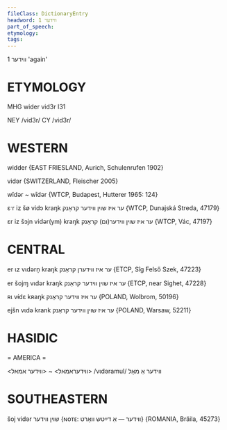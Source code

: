 ```yaml
---
fileClass: DictionaryEntry
headword: ווידער 1
part_of_speech: 
etymology: 
tags: 
---
```

ווידער 1
'again'

ETYMOLOGY
===========
MHG wider
vid3r
I31

NEY /vid3r/
CY /vid3r/

WESTERN
========

widder {EAST FRIESLAND, Aurich, Schulenrufen 1902}

vidər {SWITZERLAND, Fleischer 2005}

wĭdər ~ wīdər {WTCP, Budapest, Hutterer 1965: 124}

ɛˑr iz šø vidɔ kraŋk ער איז שוין ווידער קראַנק {WTCP, Dunajská Streda, 47179}

ɛr iz šɔjn vidər(ym) kraŋk ער איז שוין ווידער(ום) קראַנק {WTCP, Vác, 47197}

CENTRAL
========

er ɩz vɩdərn̩ kraŋk ער איז ווידערן קראַנק {ETCP, Sîg Felső Szek, 47223}

er šojɱ vɩdər kraŋk ער איז שוין ווידער קראַנק {ETCP, near Sighet, 47228}

ʀɩ vɨ́dɛ kʀaŋk ער איז ווידער קראַנק {POLAND, Wolbrom, 50196}

ejšn vɩdə krank ער איז שוין ווידער קראַנק {POLAND, Warsaw, 52211}

HASIDIC
=======
= AMERICA = 

<ווידעראמאל> ~ <ווידער אמאל>
/vɩdəramul/ ווידער אַ מאָל

SOUTHEASTERN
==============

šoj vidər שוין ווידער {ɴᴏᴛᴇ: ווידער — אַ דײַטש וואָרט} {ROMANIA, Brăila, 45273}
